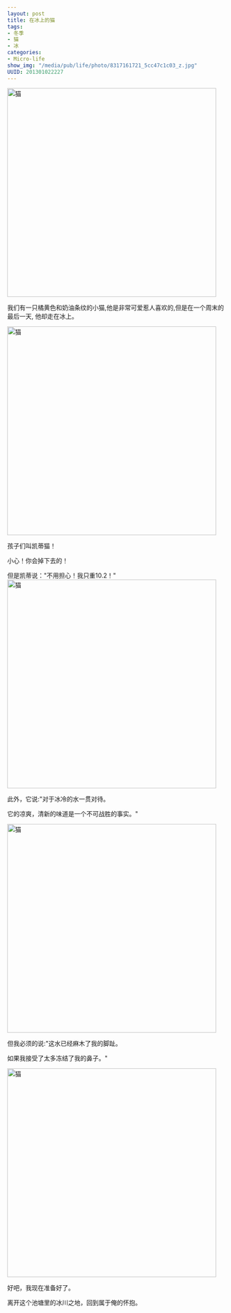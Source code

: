```yaml
--- 
layout: post
title: 在冰上的猫
tags: 
- 冬季
- 猫
- 冰
categories:
- Micro-life
show_img: "/media/pub/life/photo/8317161721_5cc47c1c03_z.jpg"
UUID: 201301022227
---
```

<a href="{{site.url}}/media/pub/life/photo/8317160695_429346840e_z.jpg" rel="prettyPhoto[{{page.UUID}}]" alt="猫">
<img src="{{site.url}}/media/pub/life/photo/8317160695_429346840e_z.jpg" width="480px" alt="猫" ></img>
</a>

我们有一只橘黄色和奶油条纹的小猫,他是非常可爱惹人喜欢的,但是在一个周末的最后一天, 他却走在冰上。

<a href="{{site.url}}/media/pub/life/photo/8318215794_05a3d9340d_z.jpg" rel="prettyPhoto[{{page.UUID}}]" alt="猫">
<img src="{{site.url}}/media/pub/life/photo/8318215794_05a3d9340d_z.jpg" width="480px" alt="猫" ></img>
</a>

孩子们叫凯蒂猫！

小心！你会掉下去的！

但是凯蒂说："不用担心！我只重10.2！"
<a href="{{site.url}}/media/pub/life/photo/8318215614_85bb18acdf_z.jpg" rel="prettyPhoto[{{page.UUID}}]" alt="猫">
<img src="{{site.url}}/media/pub/life/photo/8318215614_85bb18acdf_z.jpg" width="480px" alt="猫" ></img>
</a>

此外，它说:"对于冰冷的水一贯对待。

它的凉爽，清新的味道是一个不可战胜的事实。"

<a href="{{site.url}}/media/pub/life/photo/8318216694_39176b3564_z.jpg" rel="prettyPhoto[{{page.UUID}}]" alt="猫">
<img src="{{site.url}}/media/pub/life/photo/8318216694_39176b3564_z.jpg" width="480px" alt="猫" ></img>
</a>

但我必须的说:"这水已经麻木了我的脚趾。

如果我接受了太多冻结了我的鼻子。"

<a href="{{site.url}}/media/pub/life/photo/8317161721_5cc47c1c03_z.jpg" rel="prettyPhoto[{{page.UUID}}]" alt="猫">
<img src="{{site.url}}/media/pub/life/photo/8317161721_5cc47c1c03_z.jpg" width="480px" alt="猫" ></img>
</a>

好吧，我现在准备好了。

离开这个池塘里的冰川之地，回到属于俺的怀抱。

